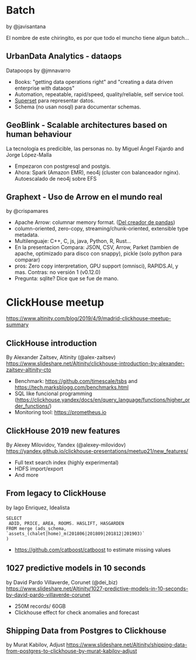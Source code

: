 Batch
=====
by @javisantana

El nombre de este chiringito, es por que todo el muncho tiene algun batch...


UrbanData Analytics - dataops
-----------------------------
Datapoops by @jmnavarro

* Books: "getting data operations right" and "creating a data driven enterprise with dataops"
* Automation, repeatable, rapid/speed, quality/reliable, self service tool.
* [Superset](https://superset.incubator.apache.org/) para representar datos.
* Schema (no usan nosql) para documentar schemas.


GeoBlink - Scalable architectures based on human behaviour
----------------------------------------------------------
La tecnología es predicible, las personas no. by Miguel Ángel Fajardo and Jorge López-Malla

* Empezaron con postgresql and postgis.
* Ahora: Spark (Amazon EMR), neo4j (cluster con balanceador nginx). Autoescalado de neo4j sobre EFS


Graphext - Uso de Arrow en el mundo real
----------------------------------------
by @crispamares

* Apache Arrow: columnar memory format. ([Del creador de pandas](http://wesmckinney.com/blog/apache-arrow-pandas-internals/))
* column-oriented, zero-copy, streaming/chunk-oriented, extensible type metadata.
* Multilenguaje: C++, C, js, java, Python, R, Rust...
* En la presentacion Compara: JSON, CSV, Arrow, Parket (tambien de apache, optimizado para disco con snappy), pickle (solo python para comparar)
* pros: Zero copy interpretation, GPU support (omnisci), RAPIDS.AI, y mas. Contras: no versión 1 (v0.12.0)
* Pregunta: sqlite? Dice que se fue de mano.


ClickHouse meetup
==================
https://www.altinity.com/blog/2019/4/9/madrid-clickhouse-meetup-summary

ClickHouse introduction
-----------------------
By Alexander Zaitsev, Altinity (@alex-zaitsev)
https://www.slideshare.net/Altinity/clickhouse-introduction-by-alexander-zaitsev-altinity-cto

* Benchmark: https://github.com/timescale/tsbs and https://tech.marksblogg.com/benchmarks.html
* SQL like funcional programming (https://clickhouse.yandex/docs/en/query_language/functions/higher_order_functions/)
* Monitoring tool: https://prometheus.io


ClickHouse 2019 new features
----------------------------
By Alexey Milovidov, Yandex (@alexey-milovidov)
https://yandex.github.io/clickhouse-presentations/meetup21/new_features/

* Full text search index (highly experimental)
* HDFS import/export
* And more

From legacy to ClickHouse
-------------------------
by Iago Enriquez, Idealista

```
SELECT
 ADID, PRICE, AREA, ROOMS. HASLIFT, HASGARDEN
FROM merge (ads_schema,
`assets_(chalet|home)_m(201806|201809|201812|201903)`
)
```

* https://github.com/catboost/catboost to  estimate missing values



1027 predictive models in 10 seconds
------------------------------------
by David Pardo Villaverde, Corunet (@dei_biz)
https://www.slideshare.net/Altinity/1027-predictive-models-in-10-seconds-by-david-pardo-villaverde-corunet

* 250M records/ 60GB
* Clickhouse effect for check anomalies and forecast



Shipping Data from Postgres to Clickhouse
-----------------------------------------
by Murat Kabilov, Adjust
https://www.slideshare.net/Altinity/shipping-data-from-postgres-to-clickhouse-by-murat-kabilov-adjust
